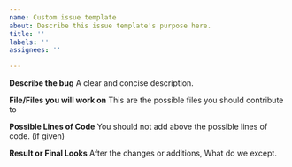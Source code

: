 ```yaml
---
name: Custom issue template
about: Describe this issue template's purpose here.
title: ''
labels: ''
assignees: ''

---
```


**Describe the bug**
A clear and concise description.

**File/Files you will work on**
This are the possible files you should contribute to

**Possible Lines of Code**
You should not add above the possible lines of code. (if given)

**Result or Final Looks**
After the changes or additions, What do we except.
